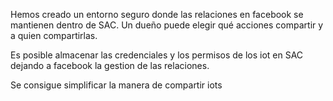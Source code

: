 Hemos creado un entorno seguro donde las relaciones en facebook se mantienen dentro de SAC. Un dueño puede elegir qué acciones compartir y a quien compartirlas.

Es posible almacenar las credenciales y los permisos de los iot en SAC dejando a facebook la gestion de las relaciones.

Se consigue simplificar la manera de compartir iots